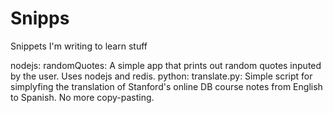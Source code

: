 Snipps
======

Snippets I'm writing to learn stuff

nodejs:
	randomQuotes: A simple app that prints out random quotes inputed by the user. Uses nodejs and redis.
python:
	translate.py: Simple script for simplyfing the translation of Stanford's online DB course notes from English to Spanish. No more copy-pasting.